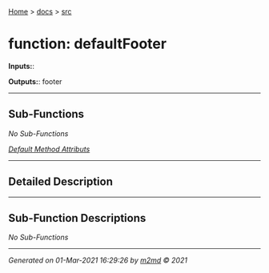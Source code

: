 [Home](../index.md) > [docs](../docs_index.md) > [src](src_index.md)  


# function: defaultFooter



**Inputs:**: 

**Outputs:**: footer

 ***

## Sub-Functions

*No Sub-Functions*

[*Default Method Attributs*](https://www.mathworks.com/help/matlab/matlab_oop/method-attributes.html)

 ***

## Detailed Description



 ***

## Sub-Function Descriptions

*No Sub-Functions*
***

*Generated on 01-Mar-2021 16:29:26 by [m2md](https://github.com/crgnam-research/m2md) © 2021*
